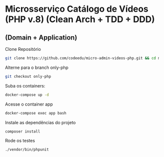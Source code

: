 # Microsserviço Catálogo de Vídeos (PHP v.8) (Clean Arch + TDD + DDD)

## (Domain + Application)

Clone Repositório
```sh
git clone https://github.com/codeedu/micro-admin-videos-php.git && cd micro-admin-videos-php/
```

Alterne para o branch only-php
```sh
git checkout only-php
```

Suba os containers:
```sh
docker-compose up -d
```

Acesse o container app
```sh
docker-compose exec app bash
```

Instale as dependências do projeto
```sh
composer install
```

Rode os testes
```sh
./vendor/bin/phpunit
```